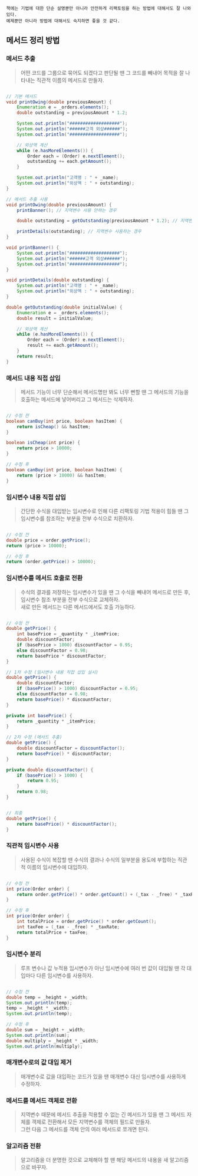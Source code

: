 ```
책에는 기법에 대한 단순 설명뿐만 아니라 안전하게 리팩토링을 하는 방법에 대해서도 잘 나와있다.
예제뿐만 아니라 방법에 대해서도 숙지하면 좋을 것 같다.
```

## 메서드 정리 방법


### 메서드 추출
> 어떤 코드를 그룹으로 묶어도 되겠다고 판단될 땐 그 코드를 빼내어 목적을 잘 나타내는 직관적 이름의 메서드로 만들자.

```java

// 기본 메서드
void printOwing(double previousAmount) {
	Enumeration e = _orders.elements();
	double outstanding = previousAmount * 1.2;

	System.out.println("###################");
	System.out.println("######고객 외상######");
	System.out.println("###################");

	// 외상액 계산
	while (e.hasMoreElements()) {
		Order each = (Order) e.nextElement();
		outstanding += each.getAmount();
	}

	System.out.println("고객명 : " + _name);
	System.out.println("외상액 : " + outstanding);
}

// 메서드 추출 사용
void printOwing(double previousAmount) {
	printBanner(); // 지역변수 사용 안하는 경우

	double outstanding = getOutstanding(previousAmount * 1.2); // 지역변수를 다시 대입하는 경우

	printDetails(outstanding); // 지역변수 사용하는 경우
}

void printBanner() {
	System.out.println("###################");
	System.out.println("######고객 외상######");
	System.out.println("###################");
}

void printDetails(double outstanding) {
	System.out.println("고객명 : " + _name);
	System.out.println("외상액 : " + outstanding);
}

double getOutstanding(double initialValue) {
	Enumeration e = _orders.elements();
	double result = initialValue;

	// 외상액 계산
	while (e.hasMoreElements()) {
		Order each = (Order) e.nextElement();
		result += each.getAmount();
	}
	return result;
}

```


### 메서드 내용 직접 삽입
> 메서드 기능이 너무 단순해서 메서드명만 봐도 너무 뻔할 땐 그 메서드의 기능을 호출하는 메서드에 넣어버리고 그 메서드는 삭제하자.

```java

// 수정 전
boolean canBuy(int price, boolean hasItem) {
	return isCheap() && hasItem;
}

boolean isCheap(int price) {
	return price > 10000;
}

// 수정 후
boolean canBuy(int price, boolean hasItem) {
	return (price > 10000) && hasItem;
}

```


### 임시변수 내용 직접 삽입
> 간단한 수식을 대입받는 임시변수로 인해 다른 리팩토링 기법 적용이 힘들 땐 그 임시변수를 참조하는 부분을 전부 수식으로 치환하자.

```java

// 수정 전
double price = order.getPrice();
return (price > 10000);

// 수정 후
return (order.getPrice() > 10000);
```


### 임시변수를 메서드 호출로 전환
> 수식의 결과를 저장하는 임시변수가 있을 땐 그 수식을 빼내어 메서드로 만든 후, 임시변수 참조 부분을 전부 수식으로 교체하자. <br>
> 새로 만든 메서드는 다른 메서드에서도 호출 가능하다.

```java

// 수정 전
double getPrice() {
	int basePrice = _quantity * _itemPrice;
	double discountFactor;
	if (basePrice > 1000) discountFactor = 0.95;
	else discountFactor = 0.98;
	return basePrice * discountFactor;
}

// 1차 수정 (임시변수 내용 직접 삽입 실시)
double getPrice() {
	double discountFactor;
	if (basePrice() > 1000) discountFactor = 0.95;
	else discountFactor = 0.98;
	return basePrice() * discountFactor;
}

private int basePrice() {
	return _quantity * _itemPrice;
}

// 2차 수정 (메서드 추출)
double getPrice() {
	double discountFactor = discountFactor();
	return basePrice() * discountFactor;
}

private double discountFactor() {
	if (basePrice() > 1000) {
		return 0.95;
	} 
	return 0.98;
}


// 최종
double getPrice() {
	return basePrice() * discountFactor();
}

```

### 직관적 임시변수 사용
> 사용된 수식이 복잡할 땐 수식의 결과나 수식의 일부분을 용도에 부합하는 직관적 이름의 임시변수에 대입하자.

```java

// 수정 전
int price(Order order) {
	return order.getPrice() * order.getCount() + (_tax - _free) * _taxRate;
}

// 수정 후
int price(Order order) {
	int totalPrice = order.getPrice() * order.getCount();
	int taxFee = (_tax - _free) * _taxRate;
	return totalPrice + taxFee;
}

```

### 임시변수 분리 
> 루프 변수나 값 누적용 임시변수가 아닌 임시변수에 여러 번 값이 대입될 땐 각 대입마다 다른 임시변수를 사용하자.

```java

// 수정 전
double temp = _height + _width;
System.out.println(temp);
temp = _height * _width;
System.out.println(temp);

// 수정 후
double sum = _height + _width;
System.out.println(sum);
double multiply = _height * _width;
System.out.println(multiply);
```
### 매개변수로의 값 대입 제거
> 매개변수로 값을 대입하는 코드가 있을 땐 매개변수 대신 임시변수를 사용하게 수정하자.


### 메서드를 메서드 객체로 전환
> 지역변수 때문에 메서드 추출을 적용할 수 없는 긴 메서드가 있을 땐 그 메서드 자체를 객체로 전환해서 모든 지역변수를 객체의 필드로 만들자.<br>
> 그런 다음 그 메서드를 객체 안의 여러 메서드로 쪼개면 된다.


### 알고리즘 전환
> 알고리즘을 더 분명한 것으로 교체해야 할 땐 해당 메서드의 내용을 새 알고리즘으로 바꾸자.

